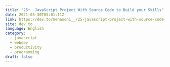 ```yaml
---
title: "25+  JavaScript Project With Source Code to Build your Skills"
date: 2021-05-30T05:01:11Z
link: https://dev.to/nehasoni__/25-javascript-project-with-source-code-to-build-your-skills-18e7?utm_medium=RSS&utm_source=news.12bit.vn
site: dev.to
language: English
category:
  - javascript
  - webdev
  - productivity
  - programming
draft: false
---
```

